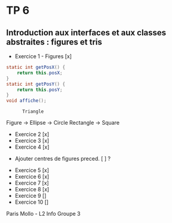# TP 6 
## Introduction aux interfaces et aux classes abstraites : figures et tris

* Exercice 1 - Figures [x]
```java
static int getPosX() {
	return this.posX;
}
static int getPosY() {
	return this.posY;
}
void affiche();

```

		  Triangle
Figure -> Ellipse   -> Circle
		  Rectangle -> Square

* Exercice 2  [x]
* Exercice 3  [x]
* Exercice 4  [x]
- Ajouter centres de figures preced. [ ] ?
* Exercice 5  [x]
* Exercice 6  [x]
* Exercice 7  [x]
* Exercice 8  [x]
* Exercice 9  []
* Exercice 10 []

Paris Mollo - L2 Info Groupe 3